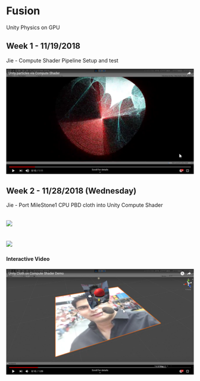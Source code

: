 # Fusion
Unity Physics on GPU

## Week 1 - 11/19/2018
Jie - Compute Shader Pipeline Setup and test

[![](DemoImages/MS1_Particles.png)](https://www.youtube.com/watch?v=QRfCQg_9-C0)

## Week 2 - 11/28/2018 (Wednesday)
Jie - Port MileStone1 CPU PBD cloth into Unity Compute Shader 

![](DemoImages/44.gif)
------------------------------

![](DemoImages/55.gif)
--------------------------------

#### Interactive Video
[![](DemoImages/MS2_ClothGPU.png)](https://www.youtube.com/watch?time_continue=2&v=6TIPdD688mE)

